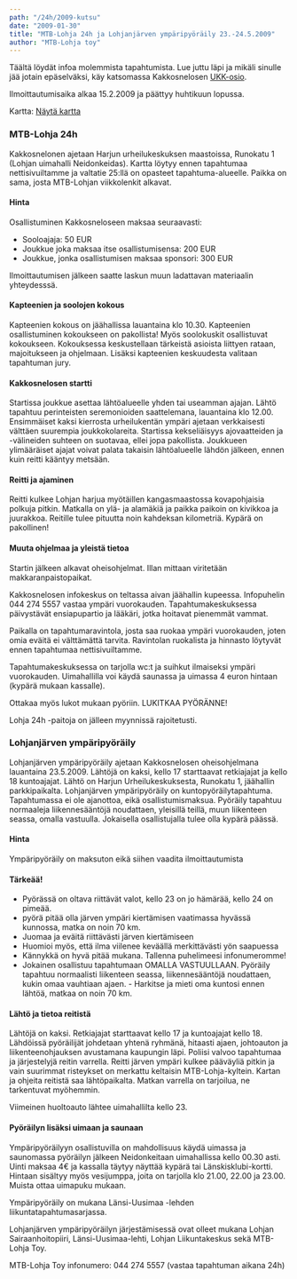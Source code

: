 ```yaml
---
path: "/24h/2009-kutsu"
date: "2009-01-30"
title: "MTB-Lohja 24h ja Lohjanjärven ympäripyöräily 23.-24.5.2009"
author: "MTB-Lohja toy"
---
```

Täältä löydät infoa molemmista tapahtumista. Lue juttu läpi ja mikäli sinulle jää jotain epäselväksi, käy katsomassa Kakkosnelosen [UKK-osio](/24h/ukk).

Ilmoittautumisaika alkaa 15.2.2009 ja päättyy huhtikuun lopussa.

Kartta: [Näytä kartta](http://maps.google.fi/maps?f=q&source=embed&hl=fi&geocode=&q=runokatu+1,+Lohja&sll=60.338406,24.341399&sspn=0.016183,0.031929&ie=UTF8&z=14&iwloc=addr&ll=60.250759,24.070015)

### MTB-Lohja 24h

Kakkosnelonen ajetaan Harjun urheilukeskuksen maastoissa, Runokatu 1 (Lohjan uimahalli Neidonkeidas).
Kartta löytyy ennen tapahtumaa nettisivuiltamme ja valtatie 25:llä on opasteet tapahtuma-alueelle. Paikka on sama, josta MTB-Lohjan viikkolenkit alkavat.

#### Hinta
Osallistuminen Kakkosneloseen maksaa seuraavasti:

- Sooloajaja: 50 EUR
- Joukkue joka maksaa itse osallistumisensa: 200 EUR
- Joukkue, jonka osallistumisen maksaa sponsori: 300 EUR

Ilmoittautumisen jälkeen saatte laskun muun ladattavan materiaalin yhteydesssä.

#### Kapteenien ja soolojen kokous

Kapteenien kokous on jäähallissa lauantaina klo 10.30. Kapteenien osallistuminen kokoukseen on
pakollista! Myös soolokuskit osallistuvat kokoukseen. Kokouksessa keskustellaan tärkeistä asioista liittyen rataan, majoitukseen ja ohjelmaan. Lisäksi kapteenien keskuudesta valitaan tapahtuman jury.

#### Kakkosnelosen startti

Startissa joukkue asettaa lähtöalueelle yhden tai useamman ajajan. Lähtö tapahtuu perinteisten
seremonioiden saattelemana, lauantaina klo 12.00. Ensimmäiset kaksi kierrosta urheilukentän ympäri ajetaan verkkaisesti välttäen suurempia joukkokolareita. Startissa kekseliäisyys ajovaatteiden ja -välineiden suhteen on suotavaa, ellei jopa pakollista. Joukkueen ylimääräiset ajajat voivat palata takaisin lähtöalueelle lähdön jälkeen, ennen kuin reitti kääntyy metsään.

#### Reitti ja ajaminen

Reitti kulkee Lohjan harjua myötäillen kangasmaastossa kovapohjaisia polkuja pitkin. Matkalla on
ylä- ja alamäkiä ja paikka paikoin on kivikkoa ja juurakkoa. Reitille tulee pituutta noin kahdeksan
kilometriä. Kypärä on pakollinen!

#### Muuta ohjelmaa ja yleistä tietoa

Startin jälkeen alkavat oheisohjelmat. Illan mittaan viritetään makkaranpaistopaikat.

Kakkosnelosen infokeskus on teltassa aivan jäähallin kupeessa. Infopuhelin 044 274 5557 vastaa ympäri vuorokauden. Tapahtumakeskuksessa päivystävät ensiapupartio ja lääkäri, jotka hoitavat pienemmät vammat.

Paikalla on tapahtumaravintola, josta saa ruokaa ympäri vuorokauden, joten omia eväitä ei välttämättä
tarvita. Ravintolan ruokalista ja hinnasto löytyvät ennen tapahtumaa nettisivuiltamme.

Tapahtumakeskuksessa on tarjolla wc:t ja suihkut ilmaiseksi ympäri vuorokauden. Uimahallilla voi käydä saunassa ja uimassa 4 euron hintaan (kypärä mukaan kassalle).

Ottakaa myös lukot mukaan pyöriin. LUKITKAA PYÖRÄNNE!

Lohja 24h -paitoja on jälleen myynnissä rajoitetusti.

### Lohjanjärven ympäripyöräily

Lohjanjärven ympäripyöräily ajetaan Kakkosnelosen oheisohjelmana lauantaina 23.5.2009. Lähtöjä on kaksi, kello 17 starttaavat retkiajajat ja kello 18 kuntoajajat. Lähtö on Harjun Urheilukeskuksesta, Runokatu 1, jäähallin parkkipaikalta. Lohjanjärven ympäripyöräily on kuntopyöräilytapahtuma. Tapahtumassa ei ole ajanottoa, eikä osallistumismaksua. Pyöräily tapahtuu normaaleja liikennesääntöjä noudattaen, yleisillä teillä, muun liikenteen seassa, omalla vastuulla. Jokaisella osallistujalla tulee olla kypärä päässä.

#### Hinta

Ympäripyöräily on maksuton eikä siihen vaadita ilmoittautumista

#### Tärkeää! 

- Pyörässä on oltava riittävät valot, kello 23 on jo hämärää, kello 24 on pimeää.
- pyörä pitää olla järven ympäri kiertämisen vaatimassa hyvässä kunnossa, matka on noin 70 km.
- Juomaa ja eväitä riittävästi järven kiertämiseen
- Huomioi myös, että ilma viilenee keväällä merkittävästi yön saapuessa
- Kännykkä on hyvä pitää mukana. Tallenna puhelimeesi infonumeromme!
- Jokainen osallistuu tapahtumaan OMALLA VASTUULLAAN. Pyöräily tapahtuu normaalisti liikenteen seassa, liikennesääntöjä noudattaen, kukin omaa vauhtiaan ajaen. - Harkitse ja mieti oma kuntosi ennen lähtöä, matkaa on noin 70 km.

#### Lähtö ja tietoa reitistä

Lähtöjä on kaksi. Retkiajajat starttaavat kello 17 ja kuntoajajat kello 18. Lähdöissä pyöräilijät johdetaan
yhtenä ryhmänä, hitaasti ajaen, johtoauton ja liikenteenohjauksen avustamana kaupungin läpi. Poliisi
valvoo tapahtumaa ja järjestelyjä reitin varrella. Reitti järven ympäri kulkee pääväyliä pitkin ja vain
suurimmat risteykset on merkattu keltaisin MTB-Lohja-kyltein. Kartan ja ohjeita reitistä saa lähtöpaikalta.
Matkan varrella on tarjoilua, ne tarkentuvat myöhemmin.

Viimeinen huoltoauto lähtee uimahallilta kello 23.

#### Pyöräilyn lisäksi uimaan ja saunaan

Ympäripyöräilyyn osallistuvilla on mahdollisuus käydä uimassa ja saunomassa pyöräilyn jälkeen
Neidonkeitaan uimahallissa kello 00.30 asti. Uinti maksaa 4€ ja kassalla täytyy näyttää kypärä tai Länskisklubi-kortti. Hintaan sisältyy myös vesijumppa, joita on tarjolla klo 21.00, 22.00 ja 23.00. Muista ottaa uimapuku mukaan.

Ympäripyöräily on mukana Länsi-Uusimaa -lehden liikuntatapahtumasarjassa.

Lohjanjärven ympäripyöräilyn järjestämisessä ovat olleet mukana Lohjan Sairaanhoitopiiri, Länsi-Uusimaa-lehti, Lohjan Liikuntakeskus sekä MTB-Lohja Toy.

MTB-Lohja Toy infonumero: 044 274 5557 (vastaa tapahtuman aikana 24h)